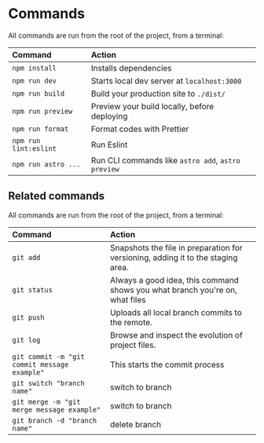 # Commands

All commands are run from the root of the project, from a terminal:

| Command               | Action                                             |
| :-------------------- | :------------------------------------------------- |
| `npm install`         | Installs dependencies                              |
| `npm run dev`         | Starts local dev server at `localhost:3000`        |
| `npm run build`       | Build your production site to `./dist/`            |
| `npm run preview`     | Preview your build locally, before deploying       |
| `npm run format`      | Format codes with Prettier                         |
| `npm run lint:eslint` | Run Eslint                                         |
| `npm run astro ...`   | Run CLI commands like `astro add`, `astro preview` |

## Related commands

All commands are run from the root of the project, from a terminal:

| Command                                      | Action                                                                           |
| :------------------------------------------- | :------------------------------------------------------------------------------- |
| `git add`                                    | Snapshots the file in preparation for versioning, adding it to the staging area. |
| `git status`                                 | Always a good idea, this command shows you what branch you're on, what files     |
| `git push`                                   | Uploads all local branch commits to the remote.                                  |
| `git log`                                    | Browse and inspect the evolution of project files.                               |
| `git commit -m "git commit message example"` | This starts the commit process                                                   |
| `git switch "branch name"`                   | switch to branch                                                                 |
| `git merge -m "git merge message example"`   | switch to branch                                                                 |
| `git branch -d "branch name"`                | delete branch                                                                    |
